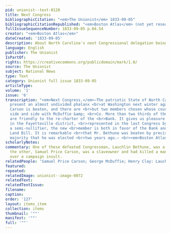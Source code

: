 ```yaml
---
pid: unionist--text-0128
title: Next Congress
bibliographicCitation: "<em>The Unionist</em> 1833-09-05"
bibliographicCitationRepublished: "<em>Boston Atlas</em> (not yet researched)"
fullIssueSequenceNumber: 1833-09-05 p.04.54
creator: "<em>Boston Atlas</em>"
dateCreated: '1833-09-05'
description: About North Carolina's next Congressional delegation being against nullification
language: English
publisher: The Unionist
IsPartOf: 
rights: https://creativecommons.org/publicdomain/mark/1.0/
source: The Unionist
subject: National News
type: Text
category: Unionist full issue 1833-09-05
articleType: 
volume: '1'
issue: '6'
transcription: "<em>Next Congress.</em>—The patriotic State of North Carolina will
  present an almost undivided phalanx <br>at Washington next winter against Nullification.
  Carson is beaten, and there are <br>but two members chosen whose course will run
  side and side with McDuffie &amp; <br>Co. More than two thirds of the Delegation
  are friendly to the re-charter of the <br>Bank. It gives us pleasure to learn that
  in the Fayetteville district, <br>represented in the last Congress by Mr. Bethune,
  a semi-nullifier, the new <br>member is both in favor of the Bank and Mr. Clay’s
  Land Bill. It is remarkable <br>that Mr. Bethune was beaten by precisely the same
  majority that he was elected <br>two years ago.— <br><em>Boston Atlas.</em>"
scholarlyNotes: 
commentary: One of these defeated Congressman, Lauchlin Bethune, was a slave-owner;
  the other, Samuel Price Carson, was a slaveowner and had killed a man in a duel
  over a campaign insult.
relatedPeople: 'Samuel Price Carson; George McDuffie; Henry Clay: Lauchlin Bethune.'
featured: 
repeated: 
relatedImage: unionist--image-0072
relatedText: 
relatedTextIssue: 
filename: 
caption: 
order: '127'
layout: items_item
collection: items
thumbnail: '""'
manifest: '""'
full: '""'
---
```

